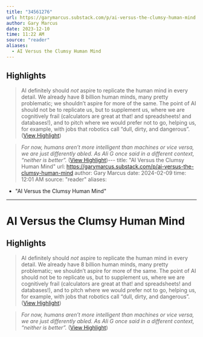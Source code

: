 ```yaml
---
title: "34561276"
url: https://garymarcus.substack.com/p/ai-versus-the-clumsy-human-mind
author: Gary Marcus
date: 2023-12-10
time: 11:22 AM
source: "reader"
aliases:
  - AI Versus the Clumsy Human Mind
---
```

## Highlights
> AI definitely should *not* aspire to replicate the human mind in every detail. We already have 8 billion human minds, many pretty problematic; we shouldn’t aspire for more of the same.
> The point of AI should not be to replicate us, but to supplement us, where we are cognitively frail (calculators are great at that! and spreadsheets! and databases!), and to pitch where we would prefer not to go, helping us, for example, with jobs that robotics call “dull, dirty, and dangerous”. ([View Highlight](https://read.readwise.io/read/01hg3s7099v6thff8n7ncyxa80))

> *For now, humans aren’t more intelligent than machines or vice versa, we are just differently abled.* *As Ali G once said in a different context, “neither is better”.* ([View Highlight](https://read.readwise.io/read/01hg3sb5b9yxs2be3wc3g3g19t))---
title: "AI Versus the Clumsy Human Mind"
url: https://garymarcus.substack.com/p/ai-versus-the-clumsy-human-mind
author: Gary Marcus
date: 2024-02-09
time: 12:01 AM
source: "reader"
aliases:
  - "AI Versus the Clumsy Human Mind"
---
# AI Versus the Clumsy Human Mind

## Highlights
> AI definitely should *not* aspire to replicate the human mind in every detail. We already have 8 billion human minds, many pretty problematic; we shouldn’t aspire for more of the same.
> The point of AI should not be to replicate us, but to supplement us, where we are cognitively frail (calculators are great at that! and spreadsheets! and databases!), and to pitch where we would prefer not to go, helping us, for example, with jobs that robotics call “dull, dirty, and dangerous”. ([View Highlight](https://read.readwise.io/read/01hg3s7099v6thff8n7ncyxa80))

> *For now, humans aren’t more intelligent than machines or vice versa, we are just differently abled.* *As Ali G once said in a different context, “neither is better”.* ([View Highlight](https://read.readwise.io/read/01hg3sb5b9yxs2be3wc3g3g19t))


